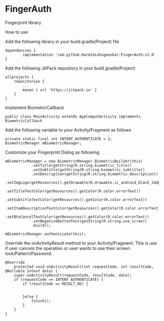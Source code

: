 # FingerAuth
Fingerprint library


How to use

Add the following library in your build.gradle(Project) file

 	dependencies {
	        implementation 'com.github.HardikLohogaonkar:FingerAuth:v1.0'
	}
	
	
Add the following JitPack repository in your build.gradle(Project) 	

	allprojects {
		repositories {
			...
			maven { url 'https://jitpack.io' }
		}
	}

Implement BiometricCallback

	public class MainActivity extends AppCompatActivity implements BiometricCallback


Add  the following variable to your Activity/Fragment as follows

	private static final int INTENT_AUTHENTICATE = 1;                        
	BiometricManager mBiometricManager;


Customize your Fingerprint Dialog as following

 	mBiometricManager = new BiometricManager.BiometricBuilder(this)
                .setTitle(getString(R.string.biometric_title))
                .setSubtitle(getString(R.string.biometric_subtitle))
                .setDescription(getString(R.string.biometric_description))
                .setImgLogo(getResources().getDrawable(R.drawable.ic_android_black_24dp))
                .setTitleTextColor(getResources().getColor(R.color.errorText))
                .setSubtitleTextColor(getResources().getColor(R.color.errorText))
                .setItemDescriptionTextColor(getResources().getColor(R.color.errorText))
                .setBtnCancelTextColor(getResources().getColor(R.color.errorText))
                .setNegativeButtonText(getString(R.string.use_scree))
                .build();

 	mBiometricManager.authenticate(this);
 
 
 
 Override the onActivityResult method to your Activity/Fragment. This is use if user cancels the operation or user wants to use their screen lock/Pattern/Password.
 
 	@Override
    	protected void onActivityResult(int requestCode, int resultCode, @Nullable Intent data) {
        super.onActivityResult(requestCode, resultCode, data);
        if (requestCode == INTENT_AUTHENTICATE) {
            if (resultCode == RESULT_OK) {

                
            }else {
                finish();
            }
        }
    }


 
